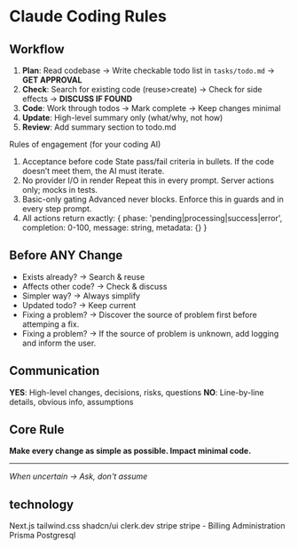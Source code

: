 # Claude Coding Rules

## Workflow
1. **Plan**: Read codebase → Write checkable todo list in `tasks/todo.md` → **GET APPROVAL**
2. **Check**: Search for existing code (reuse>create) → Check for side effects → **DISCUSS IF FOUND**
3. **Code**: Work through todos → Mark complete → Keep changes minimal
4. **Update**: High-level summary only (what/why, not how)
5. **Review**: Add summary section to todo.md

Rules of engagement (for your coding AI)
1. Acceptance before code State pass/fail criteria in bullets. If the code doesn’t meet them, the AI must iterate.
2. No provider I/O in render Repeat this in every prompt. Server actions only; mocks in tests.
3. Basic-only gating Advanced never blocks. Enforce this in guards and in every step prompt.
4. All actions return exactly: { phase: 'pending|processing|success|error', completion: 0-100, message: string, metadata: {} }

## Before ANY Change
- Exists already? → Search & reuse
- Affects other code? → Check & discuss
- Simpler way? → Always simplify
- Updated todo? → Keep current
- Fixing a problem? -> Discover the source of problem first before attemping a fix.
- Fixing a problem? -> If the source of problem is unknown, add logging and inform the user.

## Communication
**YES**: High-level changes, decisions, risks, questions
**NO**: Line-by-line details, obvious info, assumptions

## Core Rule
**Make every change as simple as possible. Impact minimal code.**

---
*When uncertain → Ask, don't assume*

## technology
Next.js
tailwind.css
shadcn/ui
clerk.dev
stripe
stripe - Billing Administration
Prisma
Postgresql
